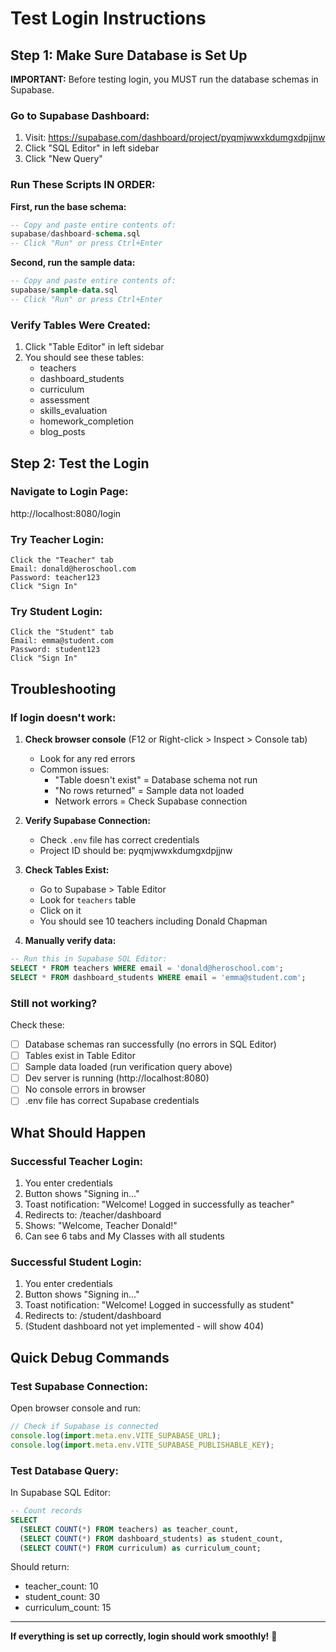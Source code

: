 # Test Login Instructions

## Step 1: Make Sure Database is Set Up

**IMPORTANT:** Before testing login, you MUST run the database schemas in Supabase.

### Go to Supabase Dashboard:
1. Visit: https://supabase.com/dashboard/project/pyqmjwwxkdumgxdpjjnw
2. Click "SQL Editor" in left sidebar
3. Click "New Query"

### Run These Scripts IN ORDER:

**First, run the base schema:**
```sql
-- Copy and paste entire contents of:
supabase/dashboard-schema.sql
-- Click "Run" or press Ctrl+Enter
```

**Second, run the sample data:**
```sql
-- Copy and paste entire contents of:
supabase/sample-data.sql
-- Click "Run" or press Ctrl+Enter
```

### Verify Tables Were Created:
1. Click "Table Editor" in left sidebar
2. You should see these tables:
   - teachers
   - dashboard_students
   - curriculum
   - assessment
   - skills_evaluation
   - homework_completion
   - blog_posts

## Step 2: Test the Login

### Navigate to Login Page:
http://localhost:8080/login

### Try Teacher Login:
```
Click the "Teacher" tab
Email: donald@heroschool.com
Password: teacher123
Click "Sign In"
```

### Try Student Login:
```
Click the "Student" tab
Email: emma@student.com
Password: student123
Click "Sign In"
```

## Troubleshooting

### If login doesn't work:

1. **Check browser console** (F12 or Right-click > Inspect > Console tab)
   - Look for any red errors
   - Common issues:
     - "Table doesn't exist" = Database schema not run
     - "No rows returned" = Sample data not loaded
     - Network errors = Check Supabase connection

2. **Verify Supabase Connection:**
   - Check `.env` file has correct credentials
   - Project ID should be: pyqmjwwxkdumgxdpjjnw

3. **Check Tables Exist:**
   - Go to Supabase > Table Editor
   - Look for `teachers` table
   - Click on it
   - You should see 10 teachers including Donald Chapman

4. **Manually verify data:**
```sql
-- Run this in Supabase SQL Editor:
SELECT * FROM teachers WHERE email = 'donald@heroschool.com';
SELECT * FROM dashboard_students WHERE email = 'emma@student.com';
```

### Still not working?

Check these:
- [ ] Database schemas ran successfully (no errors in SQL Editor)
- [ ] Tables exist in Table Editor
- [ ] Sample data loaded (run verification query above)
- [ ] Dev server is running (http://localhost:8080)
- [ ] No console errors in browser
- [ ] .env file has correct Supabase credentials

## What Should Happen

### Successful Teacher Login:
1. You enter credentials
2. Button shows "Signing in..."
3. Toast notification: "Welcome! Logged in successfully as teacher"
4. Redirects to: /teacher/dashboard
5. Shows: "Welcome, Teacher Donald!"
6. Can see 6 tabs and My Classes with all students

### Successful Student Login:
1. You enter credentials
2. Button shows "Signing in..."
3. Toast notification: "Welcome! Logged in successfully as student"
4. Redirects to: /student/dashboard
5. (Student dashboard not yet implemented - will show 404)

## Quick Debug Commands

### Test Supabase Connection:
Open browser console and run:
```javascript
// Check if Supabase is connected
console.log(import.meta.env.VITE_SUPABASE_URL);
console.log(import.meta.env.VITE_SUPABASE_PUBLISHABLE_KEY);
```

### Test Database Query:
In Supabase SQL Editor:
```sql
-- Count records
SELECT
  (SELECT COUNT(*) FROM teachers) as teacher_count,
  (SELECT COUNT(*) FROM dashboard_students) as student_count,
  (SELECT COUNT(*) FROM curriculum) as curriculum_count;
```

Should return:
- teacher_count: 10
- student_count: 30
- curriculum_count: 15

---

**If everything is set up correctly, login should work smoothly!** 🎉
